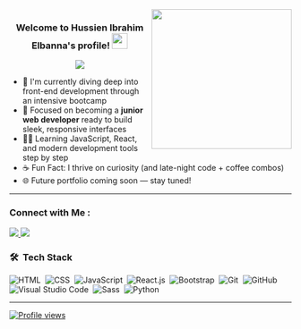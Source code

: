 <img width="250" align="right" src="https://c.tenor.com/_DOBjnGspYAAAAAM/code-coding.gif">

<h3 align="center">
  Welcome to Hussien Ibrahim Elbanna's profile!
  <img src="https://media.giphy.com/media/hvRJCLFzcasrR4ia7z/giphy.gif" width="28">
</h3>

<!-- Typing SVG by DenverCoder1 -->
<p align="center">
  <a href="https://github.com/DenverCoder1/readme-typing-svg">
    <img src="https://readme-typing-svg.herokuapp.com/?lines=Front-end%20Web%20Developer%20in%20Progress;Building%20cool%20stuff%20with%20code;Always%20learning%20new%20things&font=Fira%20Code&center=true&width=480&height=45&color=f75c7e&vCenter=true&size=22">
  </a>
</p> 

- 🧠 I'm currently diving deep into front-end development through an intensive bootcamp  
- 🎯 Focused on becoming a **junior web developer** ready to build sleek, responsive interfaces  
- 👨‍💻 Learning JavaScript, React, and modern development tools step by step  
- ☕ Fun Fact: I thrive on curiosity (and late-night code + coffee combos)  
- 🌐 Future portfolio coming soon — stay tuned!

---

### Connect with Me :

<a href="https://linkedin.com/in/hussein-ibrahim-elbanna" target="_blank">
  <img src="https://img.shields.io/badge/-Hussien%20Ibrahim%20Elbanaa-0077B5?style=for-the-badge&logo=Linkedin&logoColor=white"/>
</a>
<a href="mailto:helbanna184@gmail.com" target="_blank">
  <img src="https://img.shields.io/badge/-helbanna184@gmail.com-0077B5?style=for-the-badge&logo=Gmail&logoColor=white"/>
</a>


### 🛠 &nbsp;Tech Stack
![HTML](https://img.shields.io/badge/-HTML-05122A?style=flat&logo=HTML5)&nbsp;
![CSS](https://img.shields.io/badge/-CSS-05122A?style=flat&logo=CSS3&logoColor=1572B6)&nbsp;
![JavaScript](https://img.shields.io/badge/-JavaScript-05122A?style=flat&logo=javascript)&nbsp;
![React.js](https://img.shields.io/badge/-React-05122A?style=flat&logo=react)&nbsp;
![Bootstrap](https://img.shields.io/badge/-Bootstrap-05122A?style=flat&logo=bootstrap&logoColor=563D7C)&nbsp;
![Git](https://img.shields.io/badge/-Git-05122A?style=flat&logo=git)&nbsp;
![GitHub](https://img.shields.io/badge/-GitHub-05122A?style=flat&logo=github)&nbsp;
![Visual Studio Code](https://img.shields.io/badge/-Visual%20Studio%20Code-05122A?style=flat&logo=visual-studio-code&logoColor=007ACC)&nbsp;
![Sass](https://img.shields.io/badge/-Sass-05122A?style=flat&logo=sass)&nbsp;
![Python](https://img.shields.io/badge/-Python-05122A?style=flat&logo=python)&nbsp;

---

<a href="https://komarev.com/ghpvc/?username=ishidakun&style=for-the-badge">
    <img src="https://komarev.com/ghpvc/?username=ishidakun&style=for-the-badge" alt="Profile views"/>
</a>
